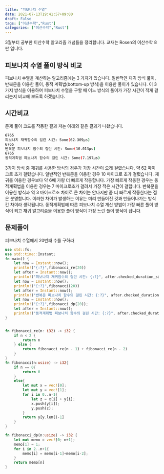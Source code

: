 ```yaml
---
title: "피보나치 수열"
date: 2021-07-13T19:41:57+09:00
draft: False
tags: ["이산수학","Rust"]
categories: ["이산수학","Rust"]
---
```


3월부터 공부한 이산수학 알고리즘 개념들을 정리합니다. 교재는 Rosen의 이산수학 8판 입니다.

## 피보나치 수열 풀이 방식 비교

피보나치 수열을 계산하는 알고리즘에는 3 가지가 있습니다. 일반적인 재귀 방식 풀이, 반복문을 이용한 풀이, 동적 계획법(bottom-up 방식)을 이용한 풀이가 있습니다. 이 3 가지 방식을 이용하여 피보나치 수열을 구할 때 어느 방식의 풀이가 가장 시간이 적게 걸리는지 비교해 보도록 하겠습니다.

## 시간비교

문제 풀이 코드를 작동한 결과 저는 아래와 같은 결과가 나왔습니다.

```bash
6765
피보나치 재귀함수의 걸린 시간: Some(62.309µs)
6765
반복문 피보나치 함수의 걸린 시간: Some(10.013µs)
6765
동적계획법 피보나치 함수의 걸린 시간: Some(7.197µs)
```

3가지 방식 중 재귀를 사용한 방식의 경우가 가장 시간이 오래 걸렸습니다. 약 62 마이크로 초가 걸렸습니다. 일반적인 반복문을 이용한 경우 10 마이크로 초가 걸렸습니다. 재귀를 이용한 경우보다 약 6배 가량 더 빠르게 작동합니다. 가장 빠르게 작동한 경우는 동적계획법을 이용한 경우는 7 마이크로초가 걸려서 가장 적은 시간이 걸립니다.
반복문을 이용한 방식과 약 3 마이크로초 차이로 큰 차이는 안나지만 좀 더 빠르게 작동한다는 점은 분명합니다. 이러한 차이가 발생하는 이유는 미리 만들어진 것과 만들어나가는 방식 간 차이라 생각됩니다. 동적계획법에 따른 피보나치 수열 계산 방법이 가장 빠른 풀이 방식이 되고 재귀 알고리즘을 이용한 풀이 방식이 가장 느린 풀이 방식이 됩니다.

## 문제풀이

피보나치 수열에서 20번째 수를 구하라

```Rust
use std::fs;
use std::time::Instant;
fn main() {
    let now = Instant::now();
    println!("{:?}",fibonacci_re(20))
    let after = Instant::now();
    println!("피보나치 재귀함수의 걸린 시간: {:?}", after.checked_duration_since(now));
    let now = Instant::now();
    println!("{:?}",fibonacci(20))
    let after = Instant::now();
    println!("반복문 피보나치 함수의 걸린 시간: {:?}", after.checked_duration_since(now));
    let now = Instant::now();
    println!("{:?}",fibonacci_dp(20));
    let after = Instant::now();
    println!("동적계획법 피보나치 함수의 걸린 시간: {:?}", after.checked_duration_since(now));
}


fn fibonacci_re(n: i32) -> i32 {
    if n < 2 {
        return n
    } else {
        return fibonacci_re(n - 1) + fibonacci_re(n - 2)
    }
}
fn fibonacci(n:usize) -> i32{
    if n == 0{
        return 0
    }
    else{
        let mut x = vec![0];
        let mut y = vec![1];
        for i in 0..n-1{
            let z = x[i] + y[i];
            x.push(y[i]);
            y.push(z);
        }
        return y[y.len()-1]
    }
}

fn fibonacci_dp(n:usize) -> i32 {
    let mut memo = vec![0; n+1];
    memo[1] = 1;    
    for i in 2..n+1{
        memo[i] = memo[i-1]+memo[i-2];
    }
    return memo[n]
}

```